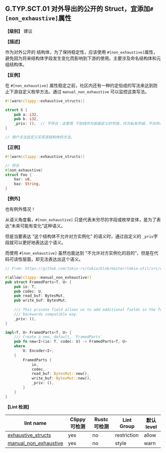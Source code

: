 ## G.TYP.SCT.01 对外导出的公开的 Struct，宜添加`#[non_exhaustive]`属性

**【级别】** 建议

**【描述】**

作为对外公开的 结构体，为了保持稳定性，应该使用 `#[non_exhaustive]`属性，避免因为将来结构体字段发生变化而影响到下游的使用。主要涉及命名结构体和元组结构体。

**【反例】**

在 `#[non_exhaustive]` 属性稳定之前，社区内还有一种约定俗成的写法来达到防止下游自定义枚举方法。通过 `manual_non_exhaustive` 可以监控这类写法。

```rust
#![warn(clippy::exhaustive_structs)]

struct S {
    pub a: i32,
    pub b: i32,
    _priv: (),  // 不符合：这里用 下划线作为前缀定义的字段，作为私有字段，不对外公开
}

// 用户无法自定义实现该结构体的方法。
```

**【正例】**

```rust
#![warn(clippy::exhaustive_structs)]

// 符合
#[non_exhaustive]
struct Foo {
    bar: u8,
    baz: String,
}
```

**【例外】**

也有例外情况！

从语义角度看，`#[non_exhaustive]` 只是代表未穷尽的字段或枚举变体，是为了表达“未来可能有变化”这种语义。

但是当要表达 “这个结构体不允许对方实例化” 的语义时，通过自定义的 `_priv`字段就可以更好地表达这个语义。

而使用 `#[non_exhaustive]` 虽然也能达到 “不允许对方实例化的目的”，但是在代码可读性层面，却无法表达出这个语义。

```rust
// From: https://github.com/tokio-rs/tokio/blob/master/tokio-util/src/codec/framed.rs

#[allow(clippy::manual_non_exhaustive)]
pub struct FramedParts<T, U> {
    pub io: T,
    pub codec: U,
    pub read_buf: BytesMut,
    pub write_buf: BytesMut,
    
    /// This private field allows us to add additional fields in the future in a
    /// backwards compatible way.
    _priv: (),
}

impl<T, U> FramedParts<T, U> {
    /// Create a new, default, `FramedParts`
    pub fn new<I>(io: T, codec: U) -> FramedParts<T, U>
    where
        U: Encoder<I>,
    {
        FramedParts {
            io,
            codec,
            read_buf: BytesMut::new(),
            write_buf: BytesMut::new(),
            _priv: (),
        }
    }
}
```

**【Lint 检测】**

| lint name                                                                                      | Clippy 可检测 | Rustc 可检测 | Lint Group  | 默认level |
| ---------------------------------------------------------------------------------------------- | ------------- | ------------ | ----------- | --------- |
| [exhaustive_structs](https://rust-lang.github.io/rust-clippy/master/#exhaustive_structs)       | yes           | no           | restriction | allow     |
| [manual_non_exhaustive](https://rust-lang.github.io/rust-clippy/master/#manual_non_exhaustive) | yes           | no           | style       | warn      |


